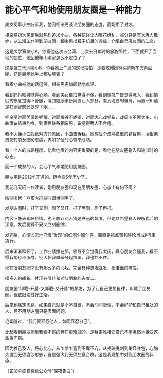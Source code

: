# 能心平气和地使用朋友圈是一种能力

美女同事小曲告诉我，她因相亲男谈论朋友圈的态度，而婉拒了对方。 

相亲男初次见面后就热烈追求小曲，各种花样让人眼花缭乱，减分只是有次两人散步，从生活工作聊到朋友圈，相亲男指着手机里的微信，介绍自己朋友圈的生态。 

这是大学室友小A，你看他这次去台湾、上次去日本时的旅游照片，下面就开了当地的定位，他回他鞍山老家怎么不定位了？ 

这是富二代同事小B，你看她上午发的这张摆拍，是要炫耀她爸买的新车方向盘呢，还是展示她手上那块腕表？ 

看着小曲被他的话逗笑，相亲男更加起劲地点评。 

看到妈妈晒娃觉得心烦，看到美女自拍觉得不像，看到微商广告觉得坑人，看到情侣秀恩爱觉得不舒服，看到健康忠告简直让人抓狂，看到明显的骗局，简直不知道是在测智商还是秀下限…… 

相亲男时而羡慕嫉妒恨，时而恨铁不成钢，时而内心戏抓马，戏简直不要太多，小曲借故结束约会，到家后联系相亲男，说觉得两人不合适。 

我不太懂小曲拒绝对方的原因，小曲告诉我，她想找个成熟稳重的睿智男，而相亲男使用朋友圈的态度，表明了他的心智不成熟。 

看一个人的成熟程度，比看他发的内容更重要的是，看他在朋友圈输入和输出时的心态。 

而一个成熟的人，会心平气和地使用朋友圈。 

朋友圈是2012年开通的，距今有5年历史了。 

我前几天问一位读者，刚用朋友圈和现在用朋友圈，心态上有何不同？ 

她回复我：以前太把朋友圈当回事了。 

发朋友圈时，打了又删，删了又打，打了再删，删了再打。 

内容不能表现出矫情，也不想让别人猜透自己的处境，但是又希望有人理解背后的深意，发后觉得不妥又立刻删除。 

发完后，心情忐忑地守着“发现”的红圈乍惊乍喜，简直是把点赞和评论当成KPI来执行。 

后来渐渐释怀了，工作业绩摆在那，领导不会觉得我太闲，真心朋友会懂我，看不惯我的也不强求，别人把我屏蔽分组拉黑，我也拦不住。 

现在发朋友圈才没有那么多内心戏，完全有种想发就发，爱谁谁的随性。 

很多人的成长，体现在看待和对待朋友的态度上。 

朋友圈“卸載-开启-又卸载-又开启”的某友，为了让自己更加自律，卸载了朋友圈，但依旧没过好生活。 

后来他痛定思痛，如果自己就是个不自律，不会时间管理，不会好好和自己相处的人，用不用朋友圈只是表面问题。 

毛姆说过，“我们要容忍他人，如同容忍自己”。 

比起看到朋友圈里我看不惯的存在更难过的，是我更难接受自己不能坦然地接受这些看不惯。 

因为推己及人，将心比心，从乍惊乍喜到不卑不亢，从找碴挑刺到兼容并包，心胸大度到无须含沙射影，自信强大到无须刻意合群，这是我理想中对待朋友圈的状态。 

（芷彩卓摘自微信公众号“深夜告白”）